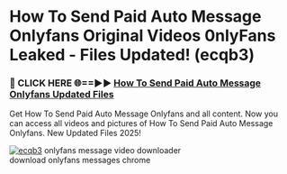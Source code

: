 # How To Send Paid Auto Message Onlyfans Original Videos 0nlyFans Leaked - Files Updated! (ecqb3)

<h3>🔴 CLICK HERE 🌐==►► <a href="https://tinyurl.com/x26r9saj" rel="nofollow">How To Send Paid Auto Message Onlyfans Updated Files</a></h3>

Get How To Send Paid Auto Message Onlyfans and all content. Now you can access all videos and pictures of How To Send Paid Auto Message Onlyfans. New Updated Files 2025!

[![ecqb3](https://i.imgur.com/LkgZPqh.gif)](https://tinyurl.com/x26r9saj)
onlyfans message video downloader<br>
download onlyfans messages chrome